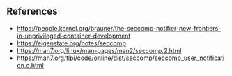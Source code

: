 ## References
- https://people.kernel.org/brauner/the-seccomp-notifier-new-frontiers-in-unprivileged-container-development
- https://eigenstate.org/notes/seccomp
- https://man7.org/linux/man-pages/man2/seccomp.2.html
- https://man7.org/tlpi/code/online/dist/seccomp/seccomp_user_notification.c.html